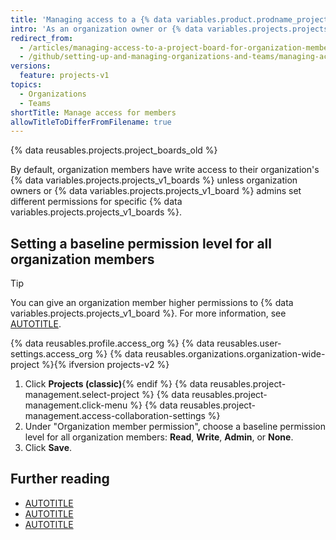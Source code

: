 ```yaml
---
title: 'Managing access to a {% data variables.product.prodname_project_v1 %} for organization members'
intro: 'As an organization owner or {% data variables.projects.projects_v1_board %} admin, you can set a default permission level for a {% data variables.projects.projects_v1_board %} for all organization members.'
redirect_from:
  - /articles/managing-access-to-a-project-board-for-organization-members
  - /github/setting-up-and-managing-organizations-and-teams/managing-access-to-a-project-board-for-organization-members
versions:
  feature: projects-v1
topics:
  - Organizations
  - Teams
shortTitle: Manage access for members
allowTitleToDifferFromFilename: true
---
```


{% data reusables.projects.project_boards_old %}

By default, organization members have write access to their organization's {% data variables.projects.projects_v1_boards %} unless organization owners or {% data variables.projects.projects_v1_board %} admins set different permissions for specific {% data variables.projects.projects_v1_boards %}.

## Setting a baseline permission level for all organization members

> [!TIP]
> You can give an organization member higher permissions to {% data variables.projects.projects_v1_board %}. For more information, see [AUTOTITLE](/organizations/managing-access-to-your-organizations-project-boards/project-board-permissions-for-an-organization).

{% data reusables.profile.access_org %}
{% data reusables.user-settings.access_org %}
{% data reusables.organizations.organization-wide-project %}{% ifversion projects-v2 %}
1. Click **Projects (classic)**{% endif %}
{% data reusables.project-management.select-project %}
{% data reusables.project-management.click-menu %}
{% data reusables.project-management.access-collaboration-settings %}
1. Under "Organization member permission", choose a baseline permission level for all organization members: **Read**, **Write**, **Admin**, or **None**.
1. Click **Save**.

## Further reading

* [AUTOTITLE](/organizations/managing-access-to-your-organizations-project-boards/managing-an-individuals-access-to-an-organization-project-board)
* [AUTOTITLE](/organizations/managing-access-to-your-organizations-project-boards/managing-team-access-to-an-organization-project-board)
* [AUTOTITLE](/organizations/managing-access-to-your-organizations-project-boards/project-board-permissions-for-an-organization)
